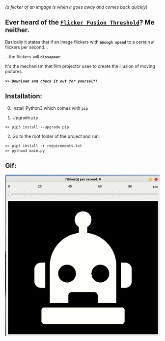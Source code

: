 *(a flicker of an imgage is when it goes away and comes back quickly)*

## Ever heard of the [``Flicker Fusion Threshold``][wiki]? Me neither.

Basically it states that if an image flickers with **``enough speed``** to a certain ***``N``*** flickers per second...
 
...the flickers will **``dissapear``**.

It's the mechanism that film projector uses to create the illusion of moving pictures.

***``>> Download and check it out for yourself!``***

## Installation:

0. Install Python3 which comes with ``pip``

1. Upgrade ``pip``

```
>> pip3 install --upgrade pip
```
2. Go to the root folder of the project and run:

```
>> pip3 install -r requirements.txt
>> python3 main.py
```

[wiki]: https://en.wikipedia.org/wiki/Flicker_fusion_threshold

##  Gif:

![gif](imgs/review.gif)
